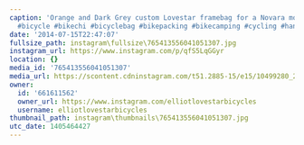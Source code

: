 ```yaml
---
caption: 'Orange and Dark Grey custom Lovestar framebag for a Novara mountain bike.  #lovestarbicyclebags
  #bicycle #bikechi #bicyclebag #bikepacking #bikecamping #cycling #handmade'
date: '2014-07-15T22:47:07'
fullsize_path: instagram\fullsize\765413556041051307.jpg
instagram_url: https://www.instagram.com/p/qfS5LqGGyr
location: {}
media_id: '765413556041051307'
media_url: https://scontent.cdninstagram.com/t51.2885-15/e15/10499280_267172740138699_1089727251_n.jpg?ig_cache_key=NzY1NDEzNTU2MDQxMDUxMzA3.2
owner:
  id: '661611562'
  owner_url: https://www.instagram.com/elliotlovestarbicycles
  username: elliotlovestarbicycles
thumbnail_path: instagram\thumbnails\765413556041051307.jpg
utc_date: 1405464427
---
```

